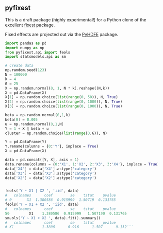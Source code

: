 ## pyfixest

This is a draft package (highly experimental!) for a Python clone of the excellent [fixest](https://github.com/lrberge/fixest) package. 

Fixed effects are projected out via the [PyHDFE](https://github.com/jeffgortmaker/pyhdfe) package. 

```python
import pandas as pd
import numpy as np
from pyfixest.api import feols
import statsmodels.api as sm

# create data
np.random.seed(123)
N = 100000
k = 4
G = 25
X = np.random.normal(0, 1, N * k).reshape((N,k))
X = pd.DataFrame(X)
X[1] = np.random.choice(list(range(0, 50)), N, True)
X[2] = np.random.choice(list(range(0, 1000)), N, True)
X[3] = np.random.choice(list(range(0, 1000)), N, True)

beta = np.random.normal(0,1,k)
beta[0] = 0.005
u = np.random.normal(0,1,N)
Y = 1 + X @ beta + u
cluster = np.random.choice(list(range(0,G)), N)

Y = pd.DataFrame(Y)
Y.rename(columns = {0:'Y'}, inplace = True)
X = pd.DataFrame(X)

data = pd.concat([Y, X], axis = 1)
data.rename(columns = {0:'X1', 1:'X2', 2:'X3', 3:'X4'}, inplace = True)
data['X4'] = data['X4'].astype('category')
data['X3'] = data['X3'].astype('category')
data['X2'] = data['X2'].astype('category')


feols('Y ~ X1 | X2 ', 'iid', data)
#   colnames      coef        se    tstat    pvalue
# 0       X1  1.380586  0.915999  1.50719  0.131765
feols('Y ~ X1 + X2 ', 'iid', data)
#   colnames      coef        se    tstat    pvalue
50         X1    1.380586  0.915999   1.507190  0.131765
sm.ols('Y ~ X1 + X2 ', data).fit().summary()
#   colnames      coef        se    tstat    pvalue
# X1             1.3806      0.916      1.507      0.132```
